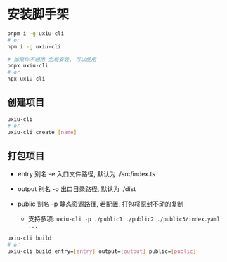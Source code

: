 # 安装脚手架

```bash
pnpm i -g uxiu-cli
# or
npm i -g uxiu-cli

# 如果你不想用 全局安装, 可以使用
pnpx uxiu-cli
# or
npx uxiu-cli
```

## 创建项目

```bash
uxiu-cli
# or
uxiu-cli create [name]
```

## 打包项目

- entry 别名 -e 入口文件路径, 默认为 ./src/index.ts
- output 别名 -o 出口目录路径, 默认为 ./dist
- public 别名 -p 静态资源路径, 若配置, 打包将原封不动的复制

  - 支持多项: `uxiu-cli -p ./public1 ./public2 ./public3/index.yaml ...`

```bash
uxiu-cli build
# or
uxiu-cli build entry=[entry] output=[output] public=[public]
```

